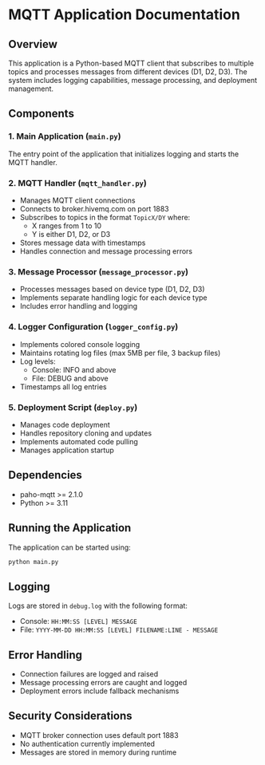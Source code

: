 
# MQTT Application Documentation

## Overview
This application is a Python-based MQTT client that subscribes to multiple topics and processes messages from different devices (D1, D2, D3). The system includes logging capabilities, message processing, and deployment management.

## Components

### 1. Main Application (`main.py`)
The entry point of the application that initializes logging and starts the MQTT handler.

### 2. MQTT Handler (`mqtt_handler.py`)
- Manages MQTT client connections
- Connects to broker.hivemq.com on port 1883
- Subscribes to topics in the format `TopicX/DY` where:
  - X ranges from 1 to 10
  - Y is either D1, D2, or D3
- Stores message data with timestamps
- Handles connection and message processing errors

### 3. Message Processor (`message_processor.py`)
- Processes messages based on device type (D1, D2, D3)
- Implements separate handling logic for each device type
- Includes error handling and logging

### 4. Logger Configuration (`logger_config.py`)
- Implements colored console logging
- Maintains rotating log files (max 5MB per file, 3 backup files)
- Log levels:
  - Console: INFO and above
  - File: DEBUG and above
- Timestamps all log entries

### 5. Deployment Script (`deploy.py`)
- Manages code deployment
- Handles repository cloning and updates
- Implements automated code pulling
- Manages application startup

## Dependencies
- paho-mqtt >= 2.1.0
- Python >= 3.11

## Running the Application
The application can be started using:
```bash
python main.py
```

## Logging
Logs are stored in `debug.log` with the following format:
- Console: `HH:MM:SS [LEVEL] MESSAGE`
- File: `YYYY-MM-DD HH:MM:SS [LEVEL] FILENAME:LINE - MESSAGE`

## Error Handling
- Connection failures are logged and raised
- Message processing errors are caught and logged
- Deployment errors include fallback mechanisms

## Security Considerations
- MQTT broker connection uses default port 1883
- No authentication currently implemented
- Messages are stored in memory during runtime
